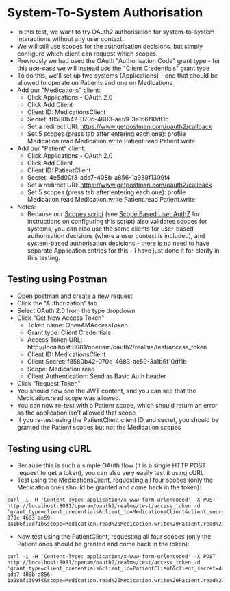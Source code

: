 # System-To-System Authorisation

- In this test, we want to try OAuth2 authorisation for system-to-system interactions without any user context.
- We will still use scopes for the authorisation decisions, but simply configure which client can request which scopes.
- Previously we had used the OAuth "Authorisation Code" grant type - for this use-case we will instead use the "Client Credentials" grant type
- To do this, we'll set up two systems (Applications) - one that should be allowed to operate on Patients and one on Medications
- Add our "Medications" client:
	- Click Applications - OAuth 2.0
	- Click Add Client
	- Client ID: MedicationsClient
	- Secret: f8580b42-070c-4683-ae59-3a1b6f10df1b
	- Set a redirect URI: https://www.getpostman.com/oauth2/callback
	- Set 5 scopes (press tab after entering each one): profile Medication.read Medication.write Patient.read Patient.write
- Add our "Patient" client:
	- Click Applications - OAuth 2.0
	- Click Add Client
	- Client ID: PatientClient
	- Secret: 4e5d00f3-ada7-408b-a856-1a988f1309f4
	- Set a redirect URI: https://www.getpostman.com/oauth2/callback
	- Set 5 scopes (press tab after entering each one): profile Medication.read Medication.write Patient.read Patient.write
- Notes:
	- Because our [Scopes script](SMARTonFHIRSampleScopePolicyScript.js) (see [Scope Based User AuthZ](5-ScopeBasedUserAuthZ.md) for instructions on configuring this script) also validates scopes for systems, you can also use the same clients for user-based authorisation decisions (where a user context is included), and system-based authorisation decisions - there is no need to have separate Application entries for this - I have just done it for clarity in this testing.

## Testing using Postman

- Open postman and create a new request
- Click the "Authorization" tab
- Select OAuth 2.0 from the type dropdown
- Click "Get New Access Token"
	- Token name: OpenAMAccessToken
	- Grant type: Client Credentials
	- Access Token URL: http://localhost:8081/openam/oauth2/realms/test/access_token
	- Client ID: MedicationsClient
	- Client Secret: f8580b42-070c-4683-ae59-3a1b6f10df1b
	- Scope: Medication.read
	- Client Authentication: Send as Basic Auth header
- Click "Request Token"
- You should now see the JWT content, and you can see that the Medication.read scope was allowed.
- You can now re-test with a Patienr scope, which should return an error as the application isn't allowed that scope
- If you re-test using the PatientClient client ID and secret, you should be granted the Patient scopes but not the Medication scopes

## Testing using cURL

- Because this is such a simple OAuth flow (it is a single HTTP POST request to get a token), you can also very easily test it using cURL:
- Test using the MedicationsClient, requesting all four scopes (only the Medication ones should be granted and come back in the token):
```
curl -i -H 'Content-Type: application/x-www-form-urlencoded' -X POST http://localhost:8081/openam/oauth2/realms/test/access_token -d 'grant_type=client_credentials&client_id=MedicationsClient&client_secret=f8580b42-070c-4683-ae59-3a1b6f10df1b&scope=Medication.read%20Medication.write%20Patient.read%20Patient.write'
```
- Now test using the PatientClient, requesting all four scopes (only the Patient ones should be granted and come back in the token):
```
curl -i -H 'Content-Type: application/x-www-form-urlencoded' -X POST http://localhost:8081/openam/oauth2/realms/test/access_token -d 'grant_type=client_credentials&client_id=PatientClient&client_secret=4e5d00f3-ada7-408b-a856-1a988f1309f4&scope=Medication.read%20Medication.write%20Patient.read%20Patient.write'
```
